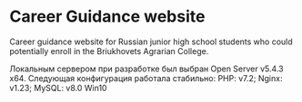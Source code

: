 # Career Guidance website 

Сareer guidance website for Russian junior high school students who could potentially enroll in the Briukhovets Agrarian College.

Локальным сервером при разработке был выбран Open Server v5.4.3 x64. Следующая конфигурация работала стабильно:
    PHP: v7.2;
    Nginx: v1.23;
    MySQL: v8.0 Win10
